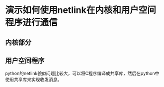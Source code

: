 # 演示如何使用netlink在内核和用户空间程序进行通信

## 内核部分

## 用户空间程序
python的netlink貌似问题比较大，可以将C程序编译成共享库，然后在python中使用共享库来实现收发消息。

